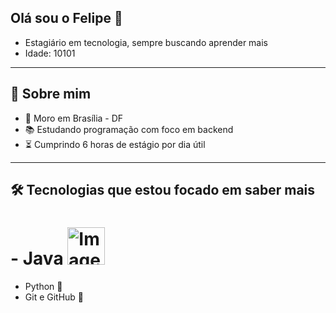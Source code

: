 ## Olá sou o Felipe 👋


- Estagiário em tecnologia, sempre buscando aprender mais
- Idade: 10101

---

## 🧠 Sobre mim

- 📍 Moro em Brasília - DF
- 📚 Estudando programação com foco em backend
- ⏳ Cumprindo 6 horas de estágio por dia útil

---

## 🛠️ Tecnologias que estou focado em saber mais

# - Java <img width="60" height="60" alt="Image" src="https://github.com/user-attachments/assets/127d5c77-f006-4aa8-9329-e1b9048bd44d" />


- Python 🐍
- Git e GitHub 🐙
